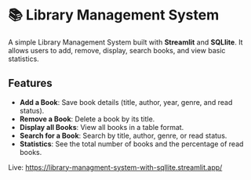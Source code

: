 # 📚 Library Management System

A simple Library Management System built with **Streamlit** and **SQLlite**. It allows users to add, remove, display, search books, and view basic statistics.

## Features
- **Add a Book**: Save book details (title, author, year, genre, and read status).
- **Remove a Book**: Delete a book by its title.
- **Display all Books**: View all books in a table format.
- **Search for a Book**: Search by title, author, genre, or read status.
- **Statistics**: See the total number of books and the percentage of read books.

Live: https://library-managment-system-with-sqllite.streamlit.app/
